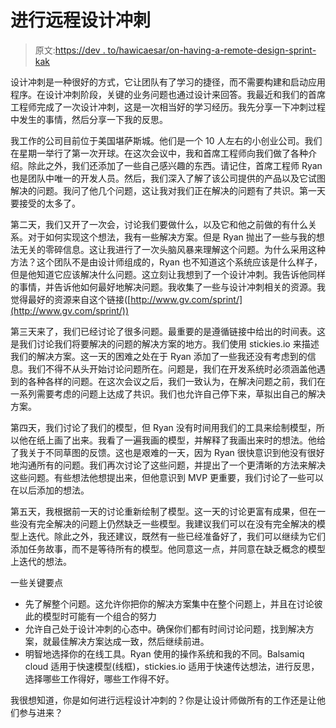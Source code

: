 # 进行远程设计冲刺

> 原文:[https://dev . to/hawicaesar/on-having-a-remote-design-sprint-kak](https://dev.to/hawicaesar/on-having-a-remote-design-sprint-kak)

设计冲刺是一种很好的方式，它让团队有了学习的捷径，而不需要构建和启动应用程序。在设计冲刺阶段，关键的业务问题也通过设计来回答。我最近和我们的首席工程师完成了一次设计冲刺，这是一次相当好的学习经历。我先分享一下冲刺过程中发生的事情，然后分享一下我的反思。

我工作的公司目前位于美国堪萨斯城。他们是一个 10 人左右的小创业公司。我们在星期一举行了第一次开球。在这次会议中，我和首席工程师向我们做了各种介绍。除此之外，我们还添加了一些自己感兴趣的东西。请记住，首席工程师 Ryan 也是团队中唯一的开发人员。然后，我们深入了解了该公司提供的产品以及它试图解决的问题。我问了他几个问题，这让我对我们正在解决的问题有了共识。第一天要接受的太多了。

第二天，我们又开了一次会，讨论我们要做什么，以及它和他之前做的有什么关系。对于如何实现这个想法，我有一些解决方案。但是 Ryan 抛出了一些与我的想法无关的零碎信息。这让我进行了一次头脑风暴来理解这个问题。为什么采用这种方法？这个团队不是由设计师组成的，Ryan 也不知道这个系统应该是什么样子，但是他知道它应该解决什么问题。这立刻让我想到了一个设计冲刺。我告诉他同样的事情，并告诉他如何最好地解决问题。我收集了一些与设计冲刺相关的资源。我觉得最好的资源来自这个链接([http://www.gv.com/sprint/](http://www.gv.com/sprint/))

第三天来了，我们已经讨论了很多问题。最重要的是遵循链接中给出的时间表。这是我们讨论我们将要解决的问题的解决方案的地方。我们使用 stickies.io 来描述我们的解决方案。这一天的困难之处在于 Ryan 添加了一些我还没有考虑到的信息。我们不得不从头开始讨论问题所在。问题是，我们在开发系统时必须涵盖他遇到的各种各样的问题。在这次会议之后，我们一致认为，在解决问题之前，我们在一系列需要考虑的问题上达成了共识。我们也允许自己停下来，草拟出自己的解决方案。

第四天，我们讨论了我们的模型，但 Ryan 没有时间用我们的工具来绘制模型，所以他在纸上画了出来。我看了一遍我画的模型，并解释了我画出来时的想法。他给了我关于不同草图的反馈。这也是艰难的一天，因为 Ryan 很快意识到他没有很好地沟通所有的问题。我们再次讨论了这些问题，并提出了一个更清晰的方法来解决这些问题。有些想法他想提出来，但他意识到 MVP 更重要，我们讨论了一些可以在以后添加的想法。

第五天，我根据前一天的讨论重新绘制了模型。这一天的讨论更富有成果，但在一些没有完全解决的问题上仍然缺乏一些模型。我建议我们可以在没有完全解决的模型上迭代。除此之外，我还建议，既然有一些已经准备好了，我们可以继续为它们添加任务故事，而不是等待所有的模型。他同意这一点，并同意在缺乏概念的模型上迭代的想法。

一些关键要点

*   先了解整个问题。这允许你把你的解决方案集中在整个问题上，并且在讨论彼此的模型时可能有一个组合的努力
*   允许自己处于设计冲刺的心态中。确保你们都有时间讨论问题，找到解决方案，就最佳解决方案达成一致，然后继续前进。
*   明智地选择你的在线工具。Ryan 使用的操作系统和我的不同。Balsamiq cloud 适用于快速模型(线框)，stickies.io 适用于快速传达想法，进行反思，选择哪些工作得好，哪些工作得不好。

我很想知道，你是如何进行远程设计冲刺的？你是让设计师做所有的工作还是让他们参与进来？